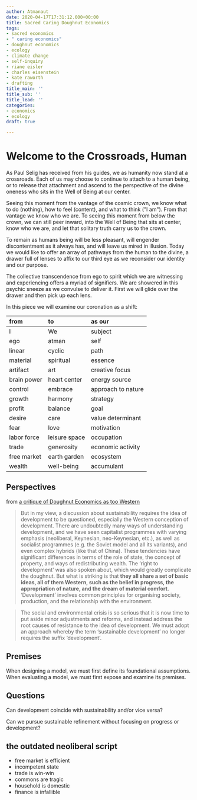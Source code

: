 ```yaml
---
author: Atmanaut
date: 2020-04-17T17:31:12.000+00:00
title: Sacred Caring Doughnut Economics
tags:
- sacred economics
- " caring economics"
- doughnut economics
- ecology
- climate change
- self-inquiry
- riane eisler
- charles eisenstein
- kate raworth
- drafting
title_main: ''
title_sub: ''
title_lead: ''
categories:
- economics
- ecology
draft: true

---
```

# Welcome to the Crossroads, Human

As Paul Selig has received from his guides, we as humanity now stand at a crossroads. Each of us may choose to continue to attach to a human being, or to release that attachment and ascend to the perspective of the divine oneness who sits in the Well of Being at our center.
<!--more-->
Seeing this moment from the vantage of the cosmic crown, we know what to do (nothing), how to feel (content), and what to think ("I am"). From that vantage we know who we are. To seeing this moment from below the crown, we can still peer inward, into the Well of Being that sits at center, know who we are, and let that solitary truth carry us to the crown.

To remain as humans being will be less pleasant, will engender discontentment as it always has, and will leave us mired in illusion. Today we would like to offer an array of pathways from the human to the divine, a drawer full of lenses to affix to our third eye as we reconsider our identity and our purpose.

The collective transcendence from ego to spirit which we are witnessing and experiencing offers a myriad of signifiers. We are showered in this psychic sneeze as we convulse to deliver it. First we will glide over the drawer and then pick up each lens.

In this piece we will examine our coronation as a shift:

| from | to | as our |
| :--- | :--- | :--- |
| I | We | subject |
| ego | atman | self |
| linear | cyclic | path |
| material | spiritual | essence |
| artifact | art | creative focus |
| brain power | heart center | energy source |
| control | embrace | approach to nature |
| growth | harmony | strategy |
| profit | balance | goal |
| desire | care | value determinant |
| fear | love | motivation |
| labor force | leisure space | occupation |
| trade | generosity | economic activity |
| free market | earth garden | ecosystem |
| wealth | well-being | accumulant |


## Perspectives

from [a critique of Doughnut Economics as too Western](https://views-voices.oxfam.org.uk/2012/02/is-doughnut-economics-too-western/ "Is doughnut economics too Western? Critique from Latin American environmentalist, Eduardo Gudynas")

> But in my view, a discussion about sustainability requires the idea of development to be questioned, especially the Western conception of development. There are undoubtedly many ways of understanding development, and we have seen capitalist programmes with varying emphasis (neoliberal, Keynesian, neo-Keynesian, etc.), as well as socialist programmes (e.g. the Soviet model and all its variants), and even complex hybrids (like that of China). These tendencies have significant differences in terms of the role of state, the concept of property, and ways of redistributing wealth. The ‘right to development’ was also spoken about, which would greatly complicate the doughnut. But what is striking is that **they all share a set of basic ideas, all of them Western, such as the belief in progress, the appropriation of nature, and the dream of material comfort**. ‘Development’ involves common principles for organising society, production, and the relationship with the environment.

> The social and environmental crisis is so serious that it is now time to put aside minor adjustments and reforms, and instead address the root causes of resistance to the idea of development. We must adopt an approach whereby the term ‘sustainable development’ no longer requires the suffix ‘development’.

## Premises

When designing a model, we must first define its foundational assumptions. When evaluating a model, we must first expose and examine its premises.

## Questions

Can development coincide with sustainability and/or vice versa?

Can we pursue sustainable refinement without focusing on progress or development?

## the outdated neoliberal script
- free market is efficient
- incompetent state
- trade is win-win
- commons are tragic
- household is domestic
- finance is infallible
